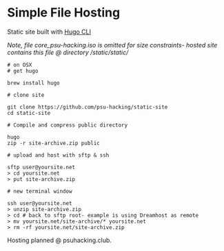 # Simple File Hosting

Static site built with [Hugo CLI](https://gohugo.io/getting-started/quick-start/)

*Note, file core_psu-hacking.iso is omitted for size constraints-
hosted site contains this file @ directory /static/static/*
```
# on OSX
# get hugo

brew install hugo

# clone site

git clone https://github.com/psu-hacking/static-site
cd static-site

# Compile and compress public directory

hugo
zip -r site-archive.zip public

# upload and host with sftp & ssh

sftp user@yoursite.net
> cd yoursite.net
> put site-archive.zip

# new terminal window

ssh user@yoursite.net
> unzip site-archive.zip
> cd # back to sftp root- example is using Dreamhost as remote
> mv yoursite.net/site-archive/* yoursite.net
> rm -rf yoursite.net/site-archive.zip
```

Hosting planned @ psuhacking.club.
